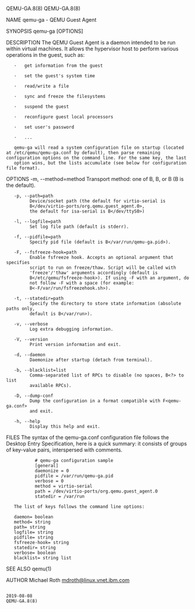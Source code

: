 QEMU-GA.8(8)                                                                                                                                                                                     QEMU-GA.8(8)



NAME
       qemu-ga - QEMU Guest Agent

SYNOPSIS
       qemu-ga [OPTIONS]

DESCRIPTION
       The QEMU Guest Agent is a daemon intended to be run within virtual machines. It allows the hypervisor host to perform various operations in the guest, such as:

       ·   get information from the guest

       ·   set the guest's system time

       ·   read/write a file

       ·   sync and freeze the filesystems

       ·   suspend the guest

       ·   reconfigure guest local processors

       ·   set user's password

       ·   ...

       qemu-ga will read a system configuration file on startup (located at /etc/qemu/qemu-ga.conf by default), then parse remaining configuration options on the command line. For the same key, the last
       option wins, but the lists accumulate (see below for configuration file format).

OPTIONS
       -m, --method=method
             Transport method: one of B<unix-listen>, B<virtio-serial>, or
             B<isa-serial> (B<virtio-serial> is the default).

       -p, --path=path
             Device/socket path (the default for virtio-serial is
             B</dev/virtio-ports/org.qemu.guest_agent.0>,
             the default for isa-serial is B</dev/ttyS0>)

       -l, --logfile=path
             Set log file path (default is stderr).

       -f, --pidfile=path
             Specify pid file (default is B</var/run/qemu-ga.pid>).

       -F, --fsfreeze-hook=path
             Enable fsfreeze hook. Accepts an optional argument that specifies
             script to run on freeze/thaw. Script will be called with
             'freeze'/'thaw' arguments accordingly (default is
             B</etc/qemu/fsfreeze-hook>). If using -F with an argument, do
             not follow -F with a space (for example:
             B<-F/var/run/fsfreezehook.sh>).

       -t, --statedir=path
             Specify the directory to store state information (absolute paths only,
             default is B</var/run>).

       -v, --verbose
             Log extra debugging information.

       -V, --version
             Print version information and exit.

       -d, --daemon
             Daemonize after startup (detach from terminal).

       -b, --blacklist=list
             Comma-separated list of RPCs to disable (no spaces, B<?> to list
             available RPCs).

       -D, --dump-conf
             Dump the configuration in a format compatible with F<qemu-ga.conf>
             and exit.

       -h, --help
             Display this help and exit.

FILES
       The syntax of the qemu-ga.conf configuration file follows the Desktop Entry Specification, here is a quick summary: it consists of groups of key-value pairs, interspersed with comments.

               # qemu-ga configuration sample
               [general]
               daemonize = 0
               pidfile = /var/run/qemu-ga.pid
               verbose = 0
               method = virtio-serial
               path = /dev/virtio-ports/org.qemu.guest_agent.0
               statedir = /var/run

       The list of keys follows the command line options:

       daemon= boolean
       method= string
       path= string
       logfile= string
       pidfile= string
       fsfreeze-hook= string
       statedir= string
       verbose= boolean
       blacklist= string list

SEE ALSO
       qemu(1)

AUTHOR
       Michael Roth <mdroth@linux.vnet.ibm.com>



                                                                                                  2019-08-08                                                                                     QEMU-GA.8(8)
